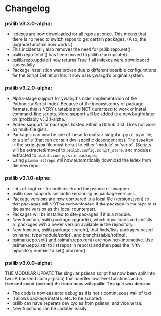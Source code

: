 # Changelog

### psilib v3.3.0-alpha:
- Indexes are now downloaded for all repos at once. This means that there is no need to switch repos to get certain packages. (Also, the upgrade function now works.)
- This incidentally also removes the need for psilib.repo.set().
- psilib.repo.fetch() has been moved to psilib.repo.update().
- psilib.repo.update() now returns True if all indexes were downloaded sucessfully.
- Package installation was broken due to different possible configurations for the Script Definition file. It now uses ywangd’s original system.

### psilib v3.2.0-alpha:
- Alpha-stage support for ywangd's older implementation of the Pythonista Script
Index. Because of the inconsistency of package formats, this is VERY unstable
and NOT gurenteed to work or install command-line scripts. More support will be added
to a new bugfix later on (problably v3.2.1-alpha.)
- Added support for packages hosted within a Github Gist. Does not work on muiti-file
gists.
- Packages can now be one of these formats: a singular .py or .pyui file, or
a zipfile (that can contain dev-specific dependencies).
The `type` key in the script.json file must be set to either 'module' or 'script'.
(Scripts will be extracted/moved to `psilib.config.script_store`, and modules
extracted to `psilib.config.site_packages`.
- Using `psiman setrepo` will now automatically download the index from the new repo.

### psilib v3.1.0-alpha:
- Lots of bugfixes for both psilib and
the psiman cli-wrapper.
- psilib now supports semantic versioning as package versions.
- Package versions are now compared to a local file (versions.json) so that packages will NOT be redownloaded if the package in the repo is at the same version as the local counterpart.
- Packages will be installed to site-packages if it is a module.
- New function, psilib.package.upgrade(), which downloads and installs all packages with a newer version available in the repository.
- New function, psilib.package.search(), that finds/lists packages based on name, type(module/script), and branch(stable/rolling).
- psiman.repo.set() and psiman.repo.rem() are now non-interactive.
Use psiman.repo.list() to list repos in repolist and then pass the 'N'th
repository number to set() and rem().

### psilib v3.0.0-alpha:
THE MODULAR UPDATE
The singular psiman script has now been split
into two: A backend library (psilib) that
handles low-level functions and a frontend
script (psiman) that interfaces with psilib.
The split was done as:
- The code is now easier to debug as it is
not a continueous wall of text.
- It allows package installs, etc. to be scripted.
- psilib can have seperate dev cycles from
psiman, and vice versa.
- New functions can be updated easily.
